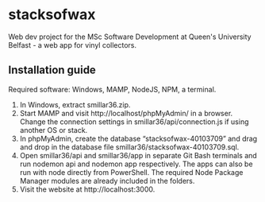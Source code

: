 # stacksofwax
Web dev project for the MSc Software Development at Queen's University Belfast - a web app for vinyl collectors.

## Installation guide
Required software: Windows, MAMP, NodeJS, NPM, a terminal.
1.	In Windows, extract smillar36.zip.
2.	Start MAMP and visit http://localhost/phpMyAdmin/ in a browser. Change the connection settings in smillar36/api/connection.js if using another OS or stack.
3.	In phpMyAdmin, create the database “stacksofwax-40103709” and drag and drop in the database file smillar36/stacksofwax-40103709.sql.
4.	Open smillar36/api and smillar36/app in separate Git Bash terminals and run nodemon api and nodemon app respectively. The apps can also be run with node directly from PowerShell. The required Node Package Manager modules are already included in the folders.
5.	Visit the website at http://localhost:3000.

